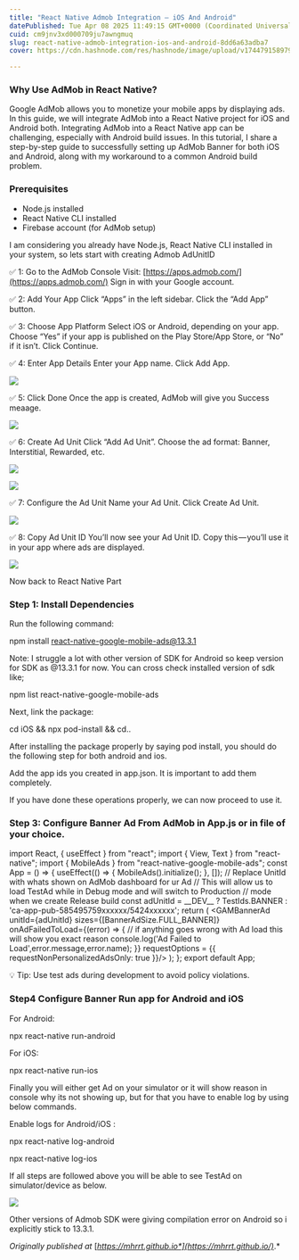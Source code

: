 ```yaml
---
title: "React Native Admob Integration — iOS And Android"
datePublished: Tue Apr 08 2025 11:49:15 GMT+0000 (Coordinated Universal Time)
cuid: cm9jnv3xd000709ju7awngmuq
slug: react-native-admob-integration-ios-and-android-8dd6a63adba7
cover: https://cdn.hashnode.com/res/hashnode/image/upload/v1744791589795/e791b9ce-2c17-4745-9b86-050c5a65eb29.jpeg

---
```


### Why Use AdMob in React Native?

Google AdMob allows you to monetize your mobile apps by displaying ads. In this guide, we will integrate AdMob into a React Native project for iOS and Android both. Integrating AdMob into a React Native app can be challenging, especially with Android build issues. In this tutorial, I share a step-by-step guide to successfully setting up AdMob Banner for both iOS and Android, along with my workaround to a common Android build problem.

### Prerequisites

*   Node.js installed
*   React Native CLI installed
*   Firebase account (for AdMob setup)

I am considering you already have Node.js, React Native CLI installed in your system, so lets start with creating Admob AdUnitID

✅ 1: Go to the AdMob Console Visit: [https://apps.admob.com/](https://apps.admob.com/) Sign in with your Google account.

✅ 2: Add Your App Click “Apps” in the left sidebar. Click the “Add App” button.

✅ 3: Choose App Platform Select iOS or Android, depending on your app. Choose “Yes” if your app is published on the Play Store/App Store, or “No” if it isn’t. Click Continue.

✅ 4: Enter App Details Enter your App name. Click Add App.

![](https://cdn.hashnode.com/res/hashnode/image/upload/v1744791579290/1fbd5a8b-45fd-4a53-92d9-4ca7315a7844.jpeg)

✅ 5: Click Done Once the app is created, AdMob will give you Success meaage.

![](https://cdn.hashnode.com/res/hashnode/image/upload/v1744791581202/9658ab80-a6bf-4c42-8b63-31e5ca9b9102.jpeg)

✅ 6: Create Ad Unit Click “Add Ad Unit”. Choose the ad format: Banner, Interstitial, Rewarded, etc.

![](https://cdn.hashnode.com/res/hashnode/image/upload/v1744791582518/251fa71b-0830-4ff6-a441-59362abf0559.jpeg)

![](https://cdn.hashnode.com/res/hashnode/image/upload/v1744791584120/a2078376-6436-4191-bd31-f8f895549271.jpeg)

✅ 7: Configure the Ad Unit Name your Ad Unit. Click Create Ad Unit.

![](https://cdn.hashnode.com/res/hashnode/image/upload/v1744791585972/6ed56ad0-def4-4532-9ef3-b91178304d50.jpeg)

✅ 8: Copy Ad Unit ID You’ll now see your Ad Unit ID. Copy this — you’ll use it in your app where ads are displayed.

![](https://cdn.hashnode.com/res/hashnode/image/upload/v1744791587342/a22bd173-0ad1-40de-8cdf-f3d7ae5b3b84.jpeg)

Now back to React Native Part

### Step 1: Install Dependencies

Run the following command:

npm install react-native-google-mobile-ads@13.3.1

Note: I struggle a lot with other version of SDK for Android so keep version for SDK as @13.3.1 for now. You can cross check installed version of sdk like;

npm list react-native\-google-mobile-ads

Next, link the package:

cd iOS && npx pod-install && cd..

After installing the package properly by saying pod install, you should do the following step for both android and ios.

Add the app ids you created in app.json. It is important to add them completely.

If you have done these operations properly, we can now proceed to use it.

### Step 3: Configure Banner Ad From AdMob in App.js or in file of your choice.

import React, { useEffect } from "react"; import { View, Text } from "react-native"; import { MobileAds } from "react-native-google-mobile-ads"; const App = () => { useEffect(() => { MobileAds().initialize(); }, \[\]); // Replace UnitId with whats shown on AdMob dashboard for ur Ad // This will allow us to load TestAd while in Debug mode and will switch to Production // mode when we create Release build const adUnitId = \_\_DEV\_\_ ? TestIds.BANNER : 'ca-app-pub-585495759xxxxxx/5424xxxxxx'; return (  <GAMBannerAd unitId={adUnitId} sizes={\[BannerAdSize.FULL\_BANNER\]} onAdFailedToLoad={(error) => { // if anything goes wrong with Ad load this will show you exact reason console.log('Ad Failed to Load',error.message,error.name); }} requestOptions = {{ requestNonPersonalizedAdsOnly: true }}/>  ); }; export default App;

💡 Tip: Use test ads during development to avoid policy violations.

### Step4 Configure Banner Run app for Android and iOS

For Android:

npx react-native run-android

For iOS:

npx react-native run-ios

Finally you will either get Ad on your simulator or it will show reason in console why its not showing up, but for that you have to enable log by using below commands.

Enable logs for Android/iOS :

npx react-native log-android

npx react-native log-ios

If all steps are followed above you will be able to see TestAd on simulator/device as below.

![](https://cdn.hashnode.com/res/hashnode/image/upload/v1744791588554/a9358300-b22f-43c2-86b6-91bd231f838d.jpeg)

Other versions of Admob SDK were giving compilation error on Android so i explicitly stick to 13.3.1.

*Originally published at* [*https://mhrrt.github.io*](https://mhrrt.github.io/)*.*